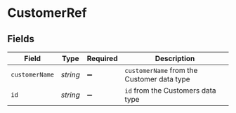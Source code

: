 # CustomerRef


## Fields

| Field                                      | Type                                       | Required                                   | Description                                |
| ------------------------------------------ | ------------------------------------------ | ------------------------------------------ | ------------------------------------------ |
| `customerName`                             | *string*                                   | :heavy_minus_sign:                         | `customerName` from the Customer data type |
| `id`                                       | *string*                                   | :heavy_minus_sign:                         | `id` from the Customers data type          |